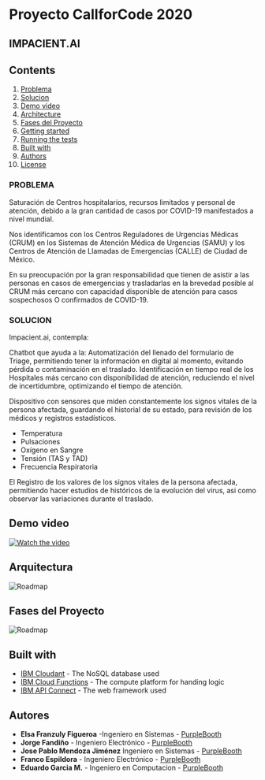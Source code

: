 # Proyecto CallforCode 2020

## IMPACIENT.AI

## Contents

1. [Problema](#Problema)
1. [Solucion](#Solucion)
1. [Demo video](#demo-video)
1. [Architecture](#Arquitectura)
1. [Fases del Proyecto](#FasesdelProyecto)
1. [Getting started](#getting-started)
1. [Running the tests](#running-the-tests)
1. [Built with](#built-with)
1. [Authors](#authors)
1. [License](#license)



### PROBLEMA

Saturación de Centros hospitalarios, recursos limitados y personal de atención, debido a la gran cantidad de casos por COVID-19 manifestados a nivel mundial.

Nos identificamos con los Centros Reguladores de Urgencias Médicas (CRUM) en los Sistemas de Atención Médica de Urgencias (SAMU) y los Centros de Atención de Llamadas de Emergencias (CALLE) de Ciudad de México.

En su preocupación por la gran responsabilidad que tienen de asistir a las personas en casos de emergencias y trasladarlas en la brevedad posible al CRUM más cercano con capacidad disponible de atención para casos sospechosos O confirmados de COVID-19.



### SOLUCION

Impacient.ai, contempla: 


Chatbot que ayuda a la:
Automatización del llenado del formulario de Triage, permitiendo tener la información en digital al momento, evitando pérdida o contaminación en el traslado.
Identificación en tiempo real de los Hospitales más cercano con disponibilidad de atención, reduciendo el nivel de incertidumbre, optimizando el tiempo de atención.


Dispositivo con sensores que miden constantemente los signos vitales de la persona afectada, guardando el historial de su estado, para revisión de los médicos y registros estadísticos.
- Temperatura
- Pulsaciones
- Oxígeno en Sangre
- Tensión (TAS y TAD)
- Frecuencia Respiratoria

El Registro de los valores de los signos vitales de la persona afectada, permitiendo hacer estudios de históricos de la evolución del virus, asi como observar las variaciones durante el traslado.

## Demo video

[![Watch the video](https://)](https://www.youtube.com/watch?v=fe5CsL7oCBE)

## Arquitectura

![Roadmap](varios/8.png)

## Fases del Proyecto

![Roadmap](varios/10.png)


## Built with

* [IBM Cloudant](https://cloud.ibm.com/catalog?search=cloudant#search_results) - The NoSQL database used
* [IBM Cloud Functions](https://cloud.ibm.com/catalog?search=cloud%20functions#search_results) - The compute platform for handing logic
* [IBM API Connect](https://cloud.ibm.com/catalog?search=api%20connect#search_results) - The web framework used


## Autores

* **Elsa Franzuly Figueroa** -Ingeniero en Sistemas - [PurpleBooth](https://www.linkedin.com/in/franzulyfigueroa/)
* **Jorge Fandiño** - Ingeniero Electrónico - [PurpleBooth](https://www.linkedin.com/mwlite/in/jorge-alberto-fandi%C3%B1o-santana-a72868163)
* **Jose Pablo Mendoza Jiménez** Ingeniero en Sistemas - [PurpleBooth](https://www.linkedin.com/in/jos%C3%A9-pablo-mendoza-jim%C3%A9nez-a3924517a/)
* **Franco Espildora** - Ingeniero Electrónico - [PurpleBooth](https://www.linkedin.com/in/franco-xavier-espildora-4aa288b5)
* **Eduardo Garcia M.** - Ingeniero en Computacion - [PurpleBooth](https://www.linkedin.com/in/eduardogarciam/)



